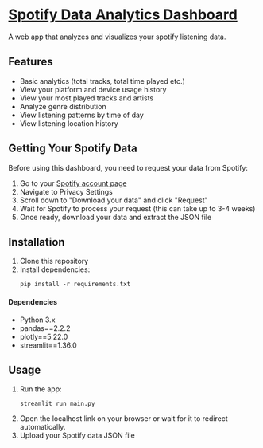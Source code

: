 # [Spotify Data Analytics Dashboard](https://spotify-user-analytics.streamlit.app/)

A web app that analyzes and visualizes your spotify listening data.

## Features

- Basic analytics (total tracks, total time played etc.)
- View your platform and device usage history
- View your most played tracks and artists
- Analyze genre distribution
- View listening patterns by time of day
- View listening location history

## Getting Your Spotify Data

Before using this dashboard, you need to request your data from Spotify:

1. Go to your [Spotify account page](https://www.spotify.com/account)
2. Navigate to Privacy Settings
3. Scroll down to "Download your data" and click "Request"
4. Wait for Spotify to process your request (this can take up to 3-4 weeks)
5. Once ready, download your data and extract the JSON file

## Installation

1. Clone this repository
2. Install dependencies:
   ```
   pip install -r requirements.txt
   ```
#### Dependencies
- Python 3.x
- pandas==2.2.2
- plotly==5.22.0
- streamlit==1.36.0


## Usage

1. Run the app:
   ```
   streamlit run main.py
   ```
2. Open the localhost link on your browser or wait for it to redirect automatically.
3. Upload your Spotify data JSON file







